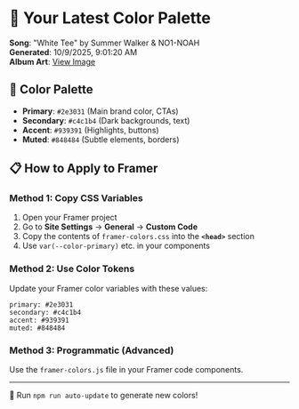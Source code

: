 # 🎨 Your Latest Color Palette

**Song**: "White Tee" by Summer Walker & NO1-NOAH  
**Generated**: 10/9/2025, 9:01:20 AM  
**Album Art**: [View Image](https://lastfm.freetls.fastly.net/i/u/300x300/0dba224f23f78ea4661eab9b9e5785f3.jpg)

## 🎨 Color Palette
- **Primary**: `#2e3031` (Main brand color, CTAs)
- **Secondary**: `#c4c1b4` (Dark backgrounds, text)  
- **Accent**: `#939391` (Highlights, buttons)
- **Muted**: `#848484` (Subtle elements, borders)

## 📋 How to Apply to Framer

### Method 1: Copy CSS Variables
1. Open your Framer project
2. Go to **Site Settings** → **General** → **Custom Code**
3. Copy the contents of `framer-colors.css` into the **`<head>`** section
4. Use `var(--color-primary)` etc. in your components

### Method 2: Use Color Tokens
Update your Framer color variables with these values:
```
primary: #2e3031
secondary: #c4c1b4
accent: #939391
muted: #848484
```

### Method 3: Programmatic (Advanced)
Use the `framer-colors.js` file in your Framer code components.

---
🔄 Run `npm run auto-update` to generate new colors!